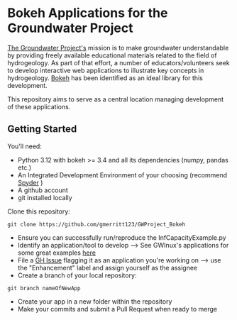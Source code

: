 # Bokeh Applications for the Groundwater Project

[The Groundwater Project's](https://gw-project.org/) mission is to make groundwater understandable by providing freely available educational materials related to the field of hydrogeology. As part of that effort, a number of educators/volunteers seek to develop interactive web applications to illustrate key concepts in hydrogeology. [Bokeh](https://bokeh.org) has been identified as an ideal library for this development.

This repository aims to serve as a central location managing development of these applications.

## Getting Started

You'll need:

- Python 3.12 with bokeh >= 3.4 and all its dependencies (numpy, pandas etc.)
- An Integrated Development Environment of your choosing (recommend [Spyder](https://www.spyder-ide.org/) )  
- A github account
- git installed locally

Clone this repository:

`git clone https://github.com/gmerritt123/GWProject_Bokeh`

- Ensure you can successfully run/reproduce the InfCapacityExample.py
- Identify an application/tool to develop --> See GWInux's applications for some great examples [here](https://github.com/gw-inux/Jupyter-Notebooks)
- File a [GH Issue](https://github.com/gmerritt123/GWProject_Bokeh/issues) flagging it as an application you're working on --> use the "Enhancement" label and assign yourself as the assignee
- Create a branch of your local repository:

`git branch nameOfNewApp`

- Create your app in a new folder within the repository
- Make your commits and submit a Pull Request when ready to merge  


  

